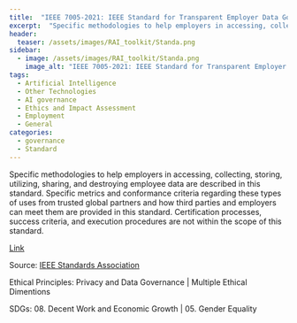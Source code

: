 ```yaml
---
title:  "IEEE 7005-2021: IEEE Standard for Transparent Employer Data Governance"  
excerpt:  "Specific methodologies to help employers in accessing, collecting, storing, utilizing, sharing, and destroying employee data are described in this standard. Specific metrics and conformance criteria regarding these types of uses from truste (...)"  
header:
  teaser: /assets/images/RAI_toolkit/Standa.png
sidebar:
  - image: /assets/images/RAI_toolkit/Standa.png
    image_alt: "IEEE 7005-2021: IEEE Standard for Transparent Employer Data Governance"
tags:
  - Artificial Intelligence
  - Other Technologies
  - AI governance
  - Ethics and Impact Assessment
  - Employment
  - General
categories:
  - governance
  - Standard
---
```

Specific methodologies to help employers in accessing, collecting, storing, utilizing, sharing, and destroying employee data are described in this standard. Specific metrics and conformance criteria regarding these types of uses from trusted global partners and how third parties and employers can meet them are provided in this standard. Certification processes, success criteria, and execution procedures are not within the scope of this standard.

[Link](https://standards.ieee.org/ieee/7005/7014/)

Source: [IEEE Standards Association](https://standards.ieee.org/)

Ethical Principles: Privacy and Data Governance | Multiple Ethical Dimentions

SDGs: 08. Decent Work and Economic Growth | 05. Gender Equality
